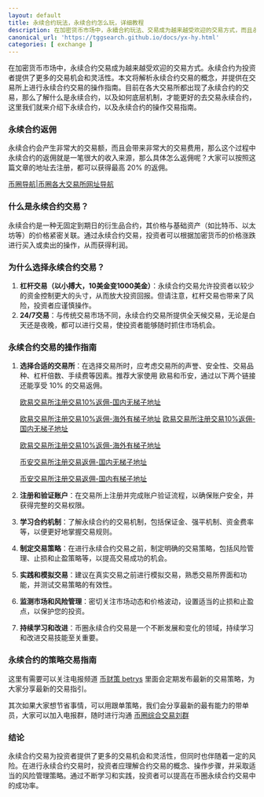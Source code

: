```yaml
---
layout: default
title: 永续合约玩法，永续合约怎么玩，详细教程
description: 在加密货币市场中，永續合約玩法、交易成为越来越受欢迎的交易方式，而且永续合约作为交易所返佣最大的利益。其次永续合约为投资者提供了更多的交易机会和灵活性。本文将解析永续合约交易的概念，并提供在交易所上进行永续合约交易的操作指南。
canonical_url: 'https://tggsearch.github.io/docs/yx-hy.html'
categories: [ exchange ]
---
```


在加密货币市场中，永续合约交易成为越来越受欢迎的交易方式。永续合约为投资者提供了更多的交易机会和灵活性。本文将解析永续合约交易的概念，并提供在交易所上进行永续合约交易的操作指南。目前在各大交易所都出现了永续合约的交易，那么了解什么是永续合约，以及如何底层机制，才能更好的去交易永续合约，这里我们就来介绍下永续合约，以及永续合约的操作交易指南。

### 永续合约返佣
永续合约会产生非常大的交易额，而且会带来非常大的交易费用，那么这个过程中永续合约的返佣就是一笔很大的收入来源，那么具体怎么返佣呢？大家可以按照这篇文章的地址去注册，都可以获得最高 20% 的返佣。

[币圈导航|币圈各大交易所网址导航](./coins-index.html)
### 什么是永续合约交易？

永续合约是一种无固定到期日的衍生品合约，其价格与基础资产（如比特币、以太坊等）的价格紧密关联。通过永续合约交易，投资者可以根据加密货币的价格涨跌进行买入或卖出的操作，从而获得利润。

### 为什么选择永续合约交易？

1. **杠杆交易（以小搏大，10美金变1000美金）**：永续合约交易允许投资者以较少的资金控制更大的头寸，从而放大投资回报。但请注意，杠杆交易也带来了风险，投资者应谨慎操作。
2. **24/7交易**：与传统交易市场不同，永续合约交易所提供全天候交易，无论是白天还是夜晚，都可以进行交易，使投资者能够随时抓住市场机会。

### 永续合约交易的操作指南

1. **选择合适的交易所**：在选择交易所时，应考虑交易所的声誉、安全性、交易品种、杠杆倍数、手续费等因素。推荐大家使用 欧易和币安，通过以下两个链接还能享受 10% 的交易返佣。
    
    [欧易交易所注册交易10%返佣-国内无梯子地址](./302.html?target=https://www.ouhorium.com/join/39154880)

    [欧易交易所注册交易10%返佣-海外有梯子地址](./302.html?target=https://www.ouhorium.com/join/39154880)
    [欧易交易所注册交易10%返佣-国内无梯子地址](./302.html?target=https://www.ouhorium.com/join/39154880)

    [欧易交易所注册交易10%返佣-海外有梯子地址](./302.html?target=https://www.ouhorium.com/join/39154880)

    [币安交易所注册交易返佣-国内无梯子地址](./302.html?target=https://www.suitechsui.us/join?ref=G1Q331LS) 

    [币安交易所注册交易返佣-国内有梯子地址](./302.html?target=https://www.binance.com/join?ref==G1Q331LS)
    
2. **注册和验证账户**：在交易所上注册并完成账户验证流程，以确保账户安全，并获得完整的交易权限。
3. **学习合约机制**：了解永续合约的交易机制，包括保证金、强平机制、资金费率等，以便更好地掌握交易规则。
4. **制定交易策略**：在进行永续合约交易之前，制定明确的交易策略，包括风险管理、止损和止盈策略等，以提高交易成功的机会。
5. **实践和模拟交易**：建议在真实交易之前进行模拟交易，熟悉交易所界面和功能，并测试交易策略的有效性。
6. **监测市场和风险管理**：密切关注市场动态和价格波动，设置适当的止损和止盈点，以保护您的投资。
7. **持续学习和改进**：币圈永续合约交易是一个不断发展和变化的领域，持续学习和改进交易技能至关重要。

### 永续合约的策略交易指南
这里有需要可以关注电报频道 [币财策 betrys](./302.html?target=https://t.me/bitcoinlaop) 里面会定期发布最新的交易策略，为大家分享最新的交易指引。

其次如果大家想节省事情，可以用跟单策略，我们会分享最新的最有能力的带单员，大家可以加入电报群，随时进行沟通 [币圈综合交易刘群](./302.html?target=https://t.me/okxbnbEx)

### 结论
永续合约交易为投资者提供了更多的交易机会和灵活性，但同时也伴随着一定的风险。在进行永续合约交易时，投资者应理解合约交易的概念、操作步骤，并采取适当的风险管理策略。通过不断学习和实践，投资者可以提高在币圈永续合约交易中的成功率。